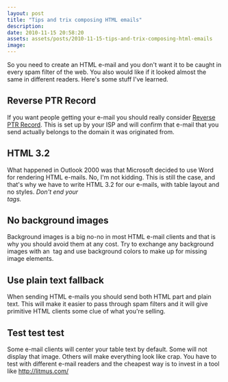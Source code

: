 ```yaml
---
layout: post
title: "Tips and trix composing HTML emails"
description:
date: 2010-11-15 20:58:20
assets: assets/posts/2010-11-15-tips-and-trix-composing-html-emails
image: 
---
```


So you need to create an HTML e-mail and you don't want it to be caught in every spam filter of the web. You also would like if it looked almost the same in different readers. Here's some stuff I've learned.
<h2>Reverse PTR Record</h2>
If you want people getting your e-mail you should really consider <a href="http://aplawrence.com/Blog/B961.html">Reverse PTR Record</a>. This is set up by your ISP and will confirm that e-mail that you send actually belongs to the domain it was originated from.
<h2>HTML 3.2</h2>
What happened in Outlook 2000 was that Microsoft decided to use Word for rendering HTML e-mails. No, I'm not kidding. This is still the case, and that's why we have to write HTML 3.2 for our e-mails, with table layout and no styles. <em>Don't end your <BR> tags.</em>
<h2>No background images</h2>
Background images is a big no-no in most HTML e-mail clients and that is why you should avoid them at any cost. Try to exchange any background images with an <IMG> tag and use background colors to make up for missing image elements.
<h2>Use plain text fallback</h2>
When sending HTML e-mails you should send both HTML part and plain text. This will make it easier to pass through spam filters and it will give primitive HTML clients some clue of what you're selling.
<h2>Test test test</h2>
Some e-mail clients will center your table text by default. Some will not display that image. Others will make everything look like crap. You have to test with different e-mail readers and the cheapest way is to invest in a tool like <a href="http://litmus.com/">http://litmus.com/</a>
